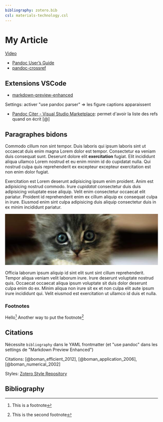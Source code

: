 ```yaml
---
bibliography: zotero.bib
csl: materials-technology.csl
---
```


# My Article

[Video](https://youtu.be/J86Pm62XM_Q)

* [Pandoc User’s Guide](https://pandoc.org/MANUAL.html)
* [pandoc-crossref](https://lierdakil.github.io/pandoc-crossref/)

## Extensions VSCode

* [markdown-preview-enhanced](https://shd101wyy.github.io/markdown-preview-enhanced/#/)

Settings: activer "use pandoc parser" => les figure captions apparaissent

* [Pandoc Citer - Visual Studio Marketplace](https://marketplace.visualstudio.com/items?itemName=notZaki.pandocciter): permet d'avoir la liste des refs quand on écrit [@]

## Paragraphes bidons

Commodo cillum non sint tempor. Duis laboris qui ipsum laboris sint ut occaecat duis enim magna Lorem dolor est tempor. Consectetur ea veniam duis consequat sunt. Deserunt dolore elit **exercitation** fugiat. Elit incididunt aliqua ullamco Lorem nostrud et eu enim minim id do cupidatat nulla. Qui nostrud culpa quis reprehenderit ex excepteur excepteur exercitation est non enim dolor fugiat.

Exercitation est Lorem deserunt adipisicing ipsum enim proident. Anim est adipisicing nostrud commodo. Irure _cupidatat_ consectetur duis duis adipisicing voluptate esse aliquip. Velit enim consectetur occaecat elit pariatur. Proident id reprehenderit enim ex cillum aliquip ex consequat culpa in irure. Eiusmod enim sint culpa adipisicing duis aliquip consectetur duis in ex minim incididunt pariatur.

![This is a kitten](placekitten.jpg)

Officia laborum ipsum aliquip id sint elit sunt sint cillum reprehenderit. Tempor aliqua veniam velit laborum irure. Irure deserunt voluptate nostrud quis. Occaecat occaecat aliqua ipsum voluptate sit duis dolor deserunt culpa enim do ex. Minim aliqua non irure sit ex et non culpa elit aute ipsum irure incididunt qui. Velit eiusmod est exercitation ut ullamco id duis et nulla.

### Footnotes

Hello[^1]
Another way to put the footnote[^Hello]

[^1]: This is a footnote
[^Hello]: This is the second footnote

## Citations

Nécessite `bibliography` dans le YAML frontmatter (et "use pandoc" dans les settings de "Markdown Preview Enhanced")

Citations: [@boman_efficient_2012], [@boman_application_2006], [@boman_numerical_2002]

Styles: [Zotero Style Repository](https://www.zotero.org/styles)

## Bibliography